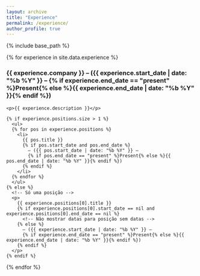 ```yaml
---
layout: archive
title: "Experience"
permalink: /experience/
author_profile: true
---
```


{% include base_path %}

{% for experience in site.data.experience %}
  <section class="experience-company">
    <h3>
      {{ experience.company }} – 
      ({{ experience.start_date | date: "%b %Y" }} – 
      {% if experience.end_date == "present" %}Present{% else %}{{ experience.end_date | date: "%b %Y" }}{% endif %})
    </h3>

    <p>{{ experience.description }}</p>

    {% if experience.positions.size > 1 %}
      <ul>
      {% for pos in experience.positions %}
        <li>
          {{ pos.title }}
          {% if pos.start_date and pos.end_date %}
            – ({{ pos.start_date | date: "%b %Y" }} – 
            {% if pos.end_date == "present" %}Present{% else %}{{ pos.end_date | date: "%b %Y" }}{% endif %})
          {% endif %}
        </li>
      {% endfor %}
      </ul>
    {% else %}
      <!-- Só uma posição -->
      <p>
        {{ experience.positions[0].title }}
        {% if experience.positions[0].start_date == nil and experience.positions[0].end_date == nil %}
          <!-- Não mostrar datas para posição sem datas -->
        {% else %}
          – ({{ experience.start_date | date: "%b %Y" }} – 
          {% if experience.end_date == "present" %}Present{% else %}{{ experience.end_date | date: "%b %Y" }}{% endif %})
        {% endif %}
      </p>
    {% endif %}
  </section>
{% endfor %}


